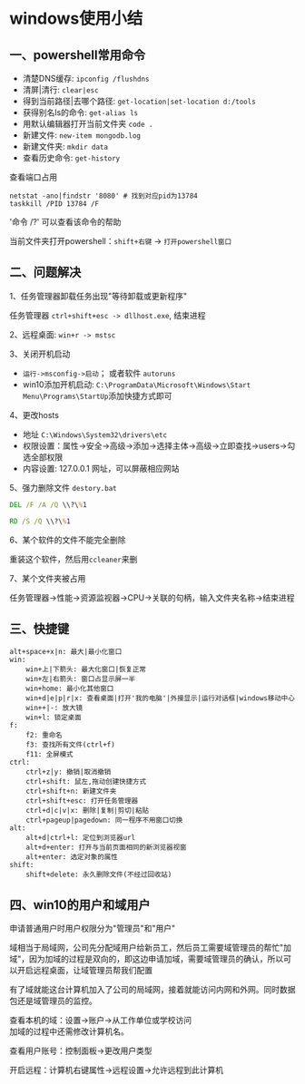<!-- 2017/7/19  -->

# windows使用小结

## 一、powershell常用命令

- 清楚DNS缓存: `ipconfig /flushdns`
- 清屏|清行: `clear|esc`
- 得到当前路径|去哪个路径: `get-location|set-location d:/tools`
- 获得别名ls的命令: `get-alias ls`
- 用默认编辑器打开当前文件夹 `code .`
- 新建文件: `new-item mongodb.log`
- 新建文件夹: `mkdir data`
- 查看历史命令: `get-history`

查看端口占用

```shell
netstat -ano|findstr '8080' # 找到对应pid为13784
taskkill /PID 13784 /F
```

'命令 /?' 可以查看该命令的帮助

当前文件夹打开powershell：`shift+右键` -> `打开powershell窗口`

## 二、问题解决

1、任务管理器卸载任务出现"等待卸载或更新程序"

任务管理器 `ctrl+shift+esc -> dllhost.exe`, 结束进程

2、远程桌面: `win+r -> mstsc`

3、关闭开机启动

- `运行->msconfig->启动`； 或者软件 `autoruns`
- win10添加开机启动: `C:\ProgramData\Microsoft\Windows\Start Menu\Programs\StartUp`添加快捷方式即可

4、更改hosts

- 地址 `C:\Windows\System32\drivers\etc`
- 权限设置：属性->安全->高级->添加->选择主体->高级->立即查找->users->勾选全部权限
- 内容设置: 127.0.0.1 网址，可以屏蔽相应网站

5、强力删除文件 `destory.bat`

```bat
DEL /F /A /Q \\?\%1

RD /S /Q \\?\%1
```

6、某个软件的文件不能完全删除

重装这个软件，然后用`ccleaner`来删

7、某个文件夹被占用

任务管理器->性能->资源监视器->CPU->关联的句柄，输入文件夹名称->结束进程

## 三、快捷键

```shell
alt+space+x|n: 最大|最小化窗口
win:
    win+上|下箭头: 最大化窗口|恢复正常
    win+左|右箭头: 窗口占显示屏一半
    win+home: 最小化其他窗口
    win+d|e|p|r|x: 查看桌面|打开'我的电脑'|外接显示|运行对话框|windows移动中心
    win++|-: 放大镜
    win+l: 锁定桌面
f:
    f2: 重命名
    f3: 查找所有文件(ctrl+f)
    f11: 全屏模式
ctrl:
    ctrl+z|y: 撤销|取消撤销
    ctrl+shift: 鼠左,拖动创建快捷方式
    ctrl+shift+n: 新建文件夹
    ctrl+shift+esc: 打开任务管理器
    ctrl+d|c|v|x: 删除|复制|剪切|粘贴
    ctrl+pageup|pagedown: 同一程序不用窗口切换
alt:
    alt+d|ctrl+l: 定位到浏览器url
    alt+d+enter: 打开与当前页面相同的新浏览器视窗
    alt+enter: 选定对象的属性
shift:
    shift+delete: 永久删除文件(不经过回收站)
```

## 四、win10的用户和域用户

申请普通用户时用户权限分为"管理员"和"用户"

域相当于局域网，公司先分配域用户给新员工，然后员工需要域管理员的帮忙"加域"，因为加域的过程是双向的，即这边申请加域，需要域管理员的确认，所以可以开启远程桌面，让域管理员帮我们配置

有了域就能这台计算机加入了公司的局域网，接着就能访问内网和外网。同时数据包还是域管理员的监控。

查看本机的域：设置->账户->从工作单位或学校访问</br>
加域的过程中还需修改计算机名。</br>

查看用户账号：控制面板->更改用户类型

开启远程：计算机右键属性->远程设置->允许远程到此计算机
